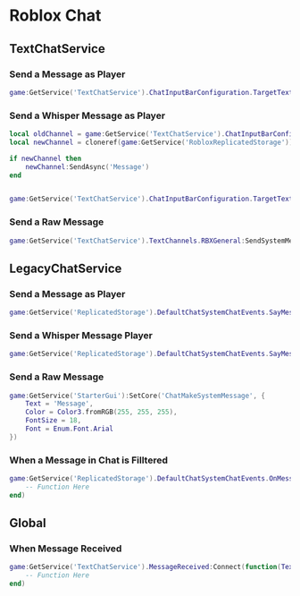 # Roblox Chat

## TextChatService

### Send a Message as Player
```lua
game:GetService('TextChatService').ChatInputBarConfiguration.TargetTextChannel:SendAsync('Message')
```

### Send a Whisper Message as Player
```lua
local oldChannel = game:GetService('TextChatService').ChatInputBarConfiguration.TargetTextChannel
local newChannel = cloneref(game:GetService('RobloxReplicatedStorage')).ExperienceChat.WhisperChat:InvokeServer(UserId)

if newChannel then
    newChannel:SendAsync('Message')
end


game:GetService('TextChatService').ChatInputBarConfiguration.TargetTextChannel = oldChannel
```


### Send a Raw Message
```lua
game:GetService('TextChatService').TextChannels.RBXGeneral:SendSystemMessage('Message')
```





## LegacyChatService


### Send a Message as Player
```lua
game:GetService('ReplicatedStorage').DefaultChatSystemChatEvents.SayMessageRequest:FireServer('Message')
```

### Send a Whisper Message Player
```lua
game:GetService('ReplicatedStorage').DefaultChatSystemChatEvents.SayMessageRequest:FireServer('/w '..UserName..' Message', 'All')
```

### Send a Raw Message
```lua
game:GetService('StarterGui'):SetCore('ChatMakeSystemMessage', {
    Text = 'Message',
    Color = Color3.fromRGB(255, 255, 255),
    FontSize = 18,
    Font = Enum.Font.Arial
})
```

### When a Message in Chat is Filltered
```lua
game:GetService('ReplicatedStorage').DefaultChatSystemChatEvents.OnMessageDoneFiltering.OnClientEvent:Connect(function(Speaker, Channel)
    -- Function Here
end)
```


## Global

### When Message Received
```lua
game:GetService('TextChatService').MessageReceived:Connect(function(TextChatMessage)
    -- Function Here
end)
```
